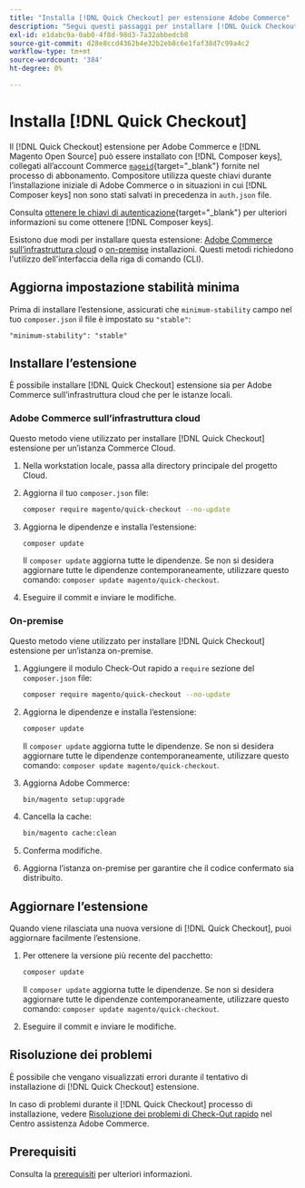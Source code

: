 ```yaml
---
title: "Installa [!DNL Quick Checkout] per estensione Adobe Commerce"
description: "Segui questi passaggi per installare [!DNL Quick Checkout] nel progetto Adobe Commerce."
exl-id: e1dabc9a-0ab0-4f8d-98d3-7a32abbedcb8
source-git-commit: d28e8ccd4362b4e32b2eb8c6e1faf38d7c99a4c2
workflow-type: tm+mt
source-wordcount: '384'
ht-degree: 0%

---
```


# Installa [!DNL Quick Checkout]

Il [!DNL Quick Checkout] estensione per Adobe Commerce e [!DNL Magento Open Source] può essere installato con [!DNL Composer keys], collegati all’account Commerce [`mageid`](https://devdocs.magento.com/marketplace/sellers/profile-personal.html#field-descriptions){target="_blank"} fornite nel processo di abbonamento. Compositore utilizza queste chiavi durante l’installazione iniziale di Adobe Commerce o in situazioni in cui [!DNL Composer keys] non sono stati salvati in precedenza in `auth.json` file.

Consulta [ottenere le chiavi di autenticazione](https://devdocs.magento.com/guides/v2.4/install-gde/prereq/connect-auth.html){target="_blank"} per ulteriori informazioni su come ottenere [!DNL Composer keys].

Esistono due modi per installare questa estensione: [Adobe Commerce sull’infrastruttura cloud](#magento-commerce-cloud) o [on-premise](#on-premises) installazioni. Questi metodi richiedono l&#39;utilizzo dell&#39;interfaccia della riga di comando (CLI).

## Aggiorna impostazione stabilità minima

Prima di installare l’estensione, assicurati che `minimum-stability` campo nel tuo `composer.json` il file è impostato su `"stable"`:

`"minimum-stability": "stable"`

## Installare l’estensione

È possibile installare [!DNL Quick Checkout] estensione sia per Adobe Commerce sull’infrastruttura cloud che per le istanze locali.

### Adobe Commerce sull’infrastruttura cloud

Questo metodo viene utilizzato per installare [!DNL Quick Checkout] estensione per un’istanza Commerce Cloud.

1. Nella workstation locale, passa alla directory principale del progetto Cloud.

1. Aggiorna il tuo `composer.json` file:

   ```bash
   composer require magento/quick-checkout --no-update
   ```

1. Aggiorna le dipendenze e installa l’estensione:

   ```bash
   composer update
   ```

   Il `composer update` aggiorna tutte le dipendenze. Se non si desidera aggiornare tutte le dipendenze contemporaneamente, utilizzare questo comando: `composer update magento/quick-checkout`.

1. Eseguire il commit e inviare le modifiche.

### On-premise

Questo metodo viene utilizzato per installare [!DNL Quick Checkout] estensione per un’istanza on-premise.

1. Aggiungere il modulo Check-Out rapido a `require` sezione del `composer.json` file:

   ```bash
   composer require magento/quick-checkout --no-update
   ```

1. Aggiorna le dipendenze e installa l’estensione:

   ```bash
   composer update
   ```

   Il `composer update` aggiorna tutte le dipendenze. Se non si desidera aggiornare tutte le dipendenze contemporaneamente, utilizzare questo comando: `composer update magento/quick-checkout`.

1. Aggiorna Adobe Commerce:

   ```bash
   bin/magento setup:upgrade
   ```

1. Cancella la cache:

   ```bash
   bin/magento cache:clean
   ```

1. Conferma modifiche.
1. Aggiorna l’istanza on-premise per garantire che il codice confermato sia distribuito.

## Aggiornare l’estensione

Quando viene rilasciata una nuova versione di [!DNL Quick Checkout], puoi aggiornare facilmente l’estensione.

1. Per ottenere la versione più recente del pacchetto:

   ```bash
   composer update
   ```

   Il `composer update` aggiorna tutte le dipendenze. Se non si desidera aggiornare tutte le dipendenze contemporaneamente, utilizzare questo comando: `composer update magento/quick-checkout`.

1. Eseguire il commit e inviare le modifiche.

## Risoluzione dei problemi

È possibile che vengano visualizzati errori durante il tentativo di installazione di [!DNL Quick Checkout] estensione.

In caso di problemi durante il [!DNL Quick Checkout] processo di installazione, vedere [Risoluzione dei problemi di Check-Out rapido](https://experienceleague.adobe.com/docs/commerce-knowledge-base/kb/troubleshooting/miscellaneous/quick-checkout-issues.html) nel Centro assistenza Adobe Commerce.

## Prerequisiti

Consulta la [prerequisiti](../quick-checkout/prerequisites.md) per ulteriori informazioni.
